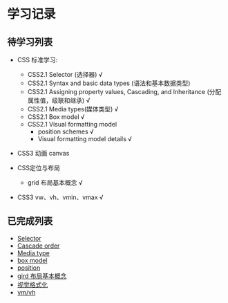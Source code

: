 # 学习记录

## 待学习列表 
- CSS 标准学习: 
  - CSS2.1 Selector (选择器) &radic;
  - CSS2.1 Syntax and basic data types (语法和基本数据类型)
  - CSS2.1 Assigning property values, Cascading, and Inheritance (分配属性值，级联和继承) &radic;
  - CSS2.1 Media types(媒体类型) &radic;
  - CSS2.1 Box model   &radic;
  - CSS2.1 Visual formatting model
    - position schemes  &radic;
    - Visual formatting model details &radic;

- CSS3 动画 canvas
- CSS定位与布局
  - grid 布局基本概念 &radic;
- CSS3 vw、vh、vmin、vmax &radic;

## 已完成列表

 - [Selector](Selector.md)
 - [Cascade order](Cascade.md)
 - [Media type](Media.md)
 - [box model](Box.md)
 - [position](Position.md)
 - [gird 布局基本概念](Grid.md)
 - [视觉格式化](VisualFormatting.md)
 - [vm/vh](VwVh.md)
